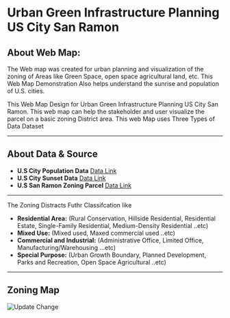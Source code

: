 #  **Urban Green Infrastructure Planning US City San Ramon** 
## **About Web Map:**

The Web map was created for urban planning and visualization of the zoning of Areas like Green Space, open space agricultural land, etc. This Web Map Demonstration Also helps understand the sunrise and population of U.S. cities. 

This Web Map Design for Urban Green Infrastructure Planning US City San Ramon. This web map can help the stakeholder and user visualize the parcel on a basic zoning District area. This web Map uses Three Types of Data Dataset 
--- ---
## **About Data & Source**
- **U.S City Population Data**  [Data Link](https://github.com/umass-gis/workshops/blob/main/content/web-map/data/sunlight_datapack.zip)
- **U.S City Sunset Data**      [Data Link](https://github.com/umass-gis/workshops/blob/main/content/web-map/data/sunlight_datapack.zip)
- **U.S San Ramon Zoning Parcel** [Data Link](https://cdnsm5-hosted.civiclive.com/UserFiles/Servers/Server_10826046/File/Our%20City/Departments/Community%20Development/Planning/Zoning%20Ordinance/ZONING%20MAP%20201225.pdf)
--- ---   
The Zoning Distracts Futhr Classifcation like
- **Residential Area:**  (Rural Conservation, Hillside Residential, Residential Estate, Single-Family Residential, Medium-Density Residential ..etc)
- **Mixed Use:** (Mixed used, Maxed commercial used ..etc)
- **Commercial and Industrial:** (Administrative Office, Limited Office, Manufacturing/Warehousing ...etc)
- **Special Purpose:** (Urban Growth Boundary, Planned Development, Parks and Recreation, Open Space Agricultural ..etc)
--- ---
## **Zoning Map**

![Update Change](https://github.com/naveedali786/urban-green-infrastructure-planning-web-app/assets/106032776/aeab1459-3893-4261-a25e-ada775a1d960)
